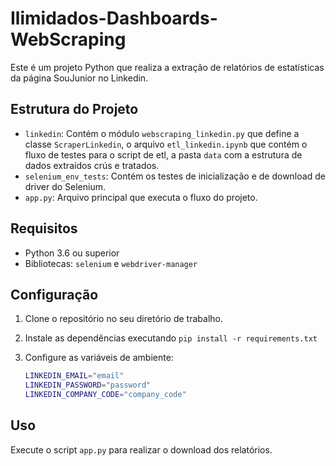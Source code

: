 # Ilimidados-Dashboards-WebScraping

Este é um projeto Python que realiza a extração de relatórios de estatísticas da página SouJunior no Linkedin.

## Estrutura do Projeto

- `linkedin`: Contém o módulo `webscraping_linkedin.py` que define a classe `ScraperLinkedin`, o arquivo `etl_linkedin.ipynb` que contém o fluxo de testes para o script de etl, a pasta `data` com a estrutura de dados extraídos crús e tratados.
- `selenium_env_tests`: Contém os testes de inicialização e de download de driver do Selenium.
- `app.py`: Arquivo principal que executa o fluxo do projeto.

## Requisitos

- Python 3.6 ou superior
- Bibliotecas: `selenium` e `webdriver-manager`

## Configuração

1. Clone o repositório no seu diretório de trabalho.
2. Instale as dependências executando `pip install -r requirements.txt`
3. Configure as variáveis de ambiente:

    ```bash
    LINKEDIN_EMAIL="email"
    LINKEDIN_PASSWORD="password"
    LINKEDIN_COMPANY_CODE="company_code"
    ```

## Uso

Execute o script `app.py` para realizar o download dos relatórios.